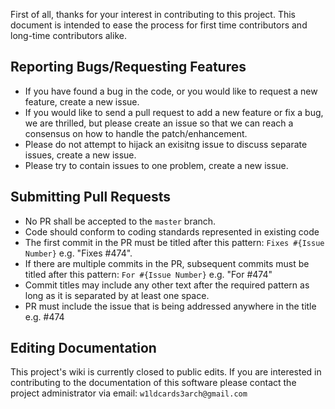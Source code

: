 First of all, thanks for your interest in contributing to this project. This document is intended to ease the process for first time contributors and long-time contributors alike.

## Reporting Bugs/Requesting Features

- If you have found a bug in the code, or you would like to request a new feature, create a new issue.
- If you would like to send a pull request to add a new feature or fix a bug, we are thrilled, but please create an issue so that we can reach a consensus on how to handle the patch/enhancement.
- Please do not attempt to hijack an exisitng issue to discuss separate issues, create a new issue.
- Please try to contain issues to one problem, create a new issue.

## Submitting Pull Requests

- No PR shall be accepted to the `master` branch.
- Code should conform to coding standards represented in existing code
- The first commit in the PR must be titled after this pattern: `Fixes #{Issue Number}` e.g. "Fixes #474".
- If there are multiple commits in the PR, subsequent commits must be titled after this pattern: `For #{Issue Number}` e.g. "For #474"
- Commit titles may include any other text after the required pattern as long as it is separated by at least one space.
- PR must include the issue that is being addressed anywhere in the title e.g. #474

## Editing Documentation

This project's wiki is currently closed to public edits. If you are interested in contributing to the documentation of this software please contact the project administrator via email: `w1ldcards3arch@gmail.com`